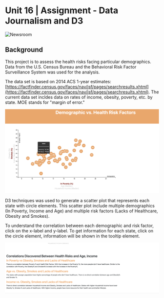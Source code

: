 # Unit 16 | Assignment - Data Journalism and D3

![Newsroom](https://media.giphy.com/media/v2xIous7mnEYg/giphy.gif)

## Background

This project is to assess the health risks facing particular demographics. Data from the U.S. Census Bureau and the Behavioral Risk Factor Surveillance System was used for the analysis.

The data set is based on 2014 ACS 1-year estimates: [https://factfinder.census.gov/faces/nav/jsf/pages/searchresults.xhtml](https://factfinder.census.gov/faces/nav/jsf/pages/searchresults.xhtml). The current data set incldes data on rates of income, obesity, poverty, etc. by state. MOE stands for "margin of error."


![scatter](D3_data_journalism/Images/chart.png)

D3 techniques was used to generate a scatter plot that represents each state with circle elements. This scatter plot include multiple demographics (In Poverty, Income and Age) and multiple risk factors (Lacks of Healthcare, Obesity and Smokes). 

To understand the correlation between each demographic and risk factor, click on the x-label and y-label. To get information for each state, click on the circle element, information will be shown in the tooltip element.

![assessment](D3_data_journalism/Images/assessment.png)







